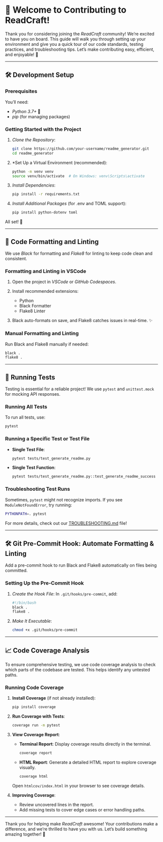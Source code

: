 
# 🎉 Welcome to Contributing to ReadCraft!

Thank you for considering joining the *ReadCraft* community! We’re excited to have you on board. This guide will walk you through setting up your environment and give you a quick tour of our code standards, testing practices, and troubleshooting tips. Let’s make contributing easy, efficient, and enjoyable! 🌟

---

## 🛠 Development Setup

### Prerequisites

You’ll need:
- *Python 3.7+* 🐍
- *pip* (for managing packages)

### Getting Started with the Project

1. *Clone the Repository*:
   ```sh
   git clone https://github.com/your-username/readme_generator.git
   cd readme_generator
   ```
2. *Set Up a Virtual Environment (recommended):
   ```sh
   python -m venv venv
   source venv/bin/activate  # On Windows: venv\Scripts\activate
   ```
   
2. *Install Dependencies*:
   ```sh
   pip install -r requirements.txt
   ```

3. *Install Additional Packages* (for .env and TOML support):
   ```sh
   pip install python-dotenv toml
   ```

All set! 🎉

---

## 🔧 Code Formatting and Linting

We use *Black* for formatting and *Flake8* for linting to keep code clean and consistent.

### Formatting and Linting in VSCode

1. Open the project in *VSCode* or *GitHub Codespaces*.
2. Install recommended extensions:
   - Python
   - Black Formatter
   - Flake8 Linter

3. Black auto-formats on save, and Flake8 catches issues in real-time. ✨

### Manual Formatting and Linting

Run Black and Flake8 manually if needed:
```sh
black .
flake8 .
```

---

## 🧪 Running Tests

Testing is essential for a reliable project! We use `pytest` and `unittest.mock` for mocking API responses.

### Running All Tests

To run all tests, use:
```sh
pytest
```

### Running a Specific Test or Test File

- **Single Test File**:
  ```sh
  pytest tests/test_generate_readme.py
  ```
- **Single Test Function**:
  ```sh
  pytest tests/test_generate_readme.py::test_generate_readme_success
  ```

### Troubleshooting Test Runs

Sometimes, `pytest` might not recognize imports. If you see `ModuleNotFoundError`, try running:
```bash
PYTHONPATH=. pytest
```

For more details, check out our [TROUBLESHOOTING.md](TROUBLESHOOTING.md) file!

---

## 🛠 Git Pre-Commit Hook: Automate Formatting & Linting

Add a pre-commit hook to run Black and Flake8 automatically on files being committed.

### Setting Up the Pre-Commit Hook

1. *Create the Hook File*:
   In `.git/hooks/pre-commit`, add:
   ```bash
   #!/bin/bash
   black .
   flake8 .
   ```

2. *Make It Executable*:
   ```bash
   chmod +x .git/hooks/pre-commit
   ```

---

## 📈 Code Coverage Analysis

To ensure comprehensive testing, we use code coverage analysis to check which parts of the codebase are tested. This helps identify any untested paths.

### Running Code Coverage

1. **Install Coverage** (if not already installed):
   ```bash
   pip install coverage
   ```

2. **Run Coverage with Tests**:
   ```bash
   coverage run -m pytest
   ```

3. **View Coverage Report**:
   - **Terminal Report**: Display coverage results directly in the terminal.
     ```bash
     coverage report
     ```
   - **HTML Report**: Generate a detailed HTML report to explore coverage visually.
     ```bash
     coverage html
     ```
   Open `htmlcov/index.html` in your browser to see coverage details.

4. **Improving Coverage**:
   - Review uncovered lines in the report.
   - Add missing tests to cover edge cases or error handling paths.

---

Thank you for helping make *ReadCraft* awesome! Your contributions make a difference, and we’re thrilled to have you with us. Let’s build something amazing together! 🚀
